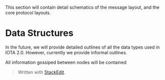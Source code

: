 This section will contain detail schematics of the message layout, and the core protocol layouts.

# Data Structures

In the future, we will provide detailed outlines of all the data types used in IOTA 2.0.  However, currently we provide informal outlines.  

All information gossiped between nodes will be contained 



> Written with [StackEdit](https://stackedit.io/).
<!--stackedit_data:
eyJoaXN0b3J5IjpbLTEwNTk5MDE0NTQsLTY0NjMxNTQ4NSw0Mz
YxMzAyODYsNzMwOTk4MTE2XX0=
-->